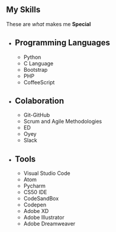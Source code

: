 ## My Skills

These are *what* makes me **Special**

* ## Programming Languages
   * Python
   * C Language
   * Bootstrap
   * PHP
   * CoffeeScript


* ## Colaboration
   * Git-GitHub
   * Scrum and Agile Methodologies
   * ED
   * Oyey
   * Slack


* ## Tools
   * Visual Studio Code
   * Atom
   * Pycharm
   * CS50 IDE
   * CodeSandBox
   * Codepen
   * Adobe XD
   * Adobe Illustrator
   * Adobe Dreamweaver
